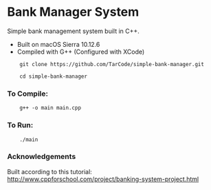# Bank Manager System

Simple bank management system built in C++. 


* Built on macOS Sierra 10.12.6
* Compiled with G++ (Configured with XCode)

```
    git clone https://github.com/TarCode/simple-bank-manager.git
```

```
    cd simple-bank-manager
```

### To Compile:

```
    g++ -o main main.cpp
```

### To Run:
```
    ./main
```

### Acknowledgements

Built according to this tutorial:
http://www.cppforschool.com/project/banking-system-project.html